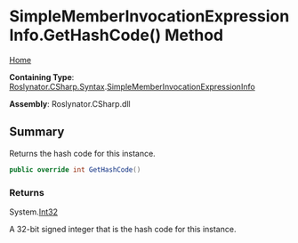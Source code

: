 # SimpleMemberInvocationExpressionInfo\.GetHashCode\(\) Method <a name="_Top"></a>

[Home](../../../../../README.md)

**Containing Type**: [Roslynator.CSharp.Syntax](../../README.md#_Top)\.[SimpleMemberInvocationExpressionInfo](../README.md#_Top)

**Assembly**: Roslynator\.CSharp\.dll

## Summary

Returns the hash code for this instance\.

```csharp
public override int GetHashCode()
```

### Returns

System\.[Int32](https://docs.microsoft.com/en-us/dotnet/api/system.int32)

A 32\-bit signed integer that is the hash code for this instance\.